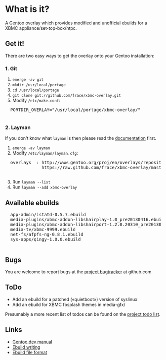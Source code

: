 What is it?
============
A Gentoo overlay which provides modified and unofficial ebuilds
for a XBMC appliance/set-top-box/htpc.

Get it!
------
There are two easy ways to get the overlay onto your Gentoo installation:

### 1. Git
1. `emerge -av git`
2. `mkdir /usr/local/portage`
3. `cd /usr/local/portage`
4. `git clone git://github.com/frace/xbmc-overlay.git`
5. Modify `/etc/make.conf`:

  <pre>
  PORTDIR_OVERLAY="/usr/local/portage/xbmc-overlay/"
  </pre>

### 2. Layman
If you don't know what `layman` is then please read the [documentation][docs-layman] first.


1. `emerge -av layman`
2. Modify `/etc/layman/layman.cfg`:

  <pre>
  overlays  : http://www.gentoo.org/proj/en/overlays/repositories.xml
              https://raw.github.com/frace/xbmc-overlay/master/repositories.xml
  </pre>

3. Run `layman --list`
4. Run `layman --add xbmc-overlay`

[docs-layman]: http://www.gentoo.org/proj/en/overlays/userguide.xml

Available ebuilds
-----------------

  <pre>
  app-admin/istatd-0.5.7.ebuild
  media-plugins/xbmc-addon-libshairplay-1.0_pre20130416.ebuild
  media-plugins/xbmc-addon-libshairport-1.2.0.20310_pre20130221.ebuild
  media-tv/xbmc-9999.ebuild
  net-fs/afpfs-ng-0.8.1.ebuild
  sys-apps/qingy-1.0.0.ebuild
  </pre>

Bugs
----
You are welcome to report bugs at the [project bugtracker][bugtracker] at github.com.

[bugtracker]: https://github.com/frace/xbmc-overlay/issues

ToDo
-----
- Add an ebuild for a patched («quietboot») version of syslinux
- Add an ebuild for XBMC fbsplash themes in media-gfx/

Presumably a more recent list of todos can be found on the [project todo list][project-todo].

[project-todo]: https://github.com/frace/xbmc-overlay/issues?labels=todo

Links
-----
- [Gentoo dev manual][docs-devmanual]
- [Ebuild writing][docs-devmanual-ebuild]
- [Ebuild file format][docs-devmanual-ebuild-format]

[docs-devmanual]: http://devmanual.gentoo.org/
[docs-devmanual-ebuild]: http://devmanual.gentoo.org/ebuild-writing/
[docs-devmanual-ebuild-format]: http://devmanual.gentoo.org/ebuild-writing/file-format/
